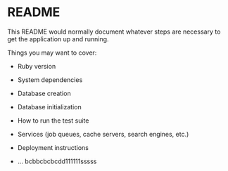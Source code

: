 # README

This README would normally document whatever steps are necessary to get the
application up and running.

Things you may want to cover:

* Ruby version

* System dependencies


* Database creation

* Database initialization

* How to run the test suite

* Services (job queues, cache servers, search engines, etc.)

* Deployment instructions

* ...
bcbbcbcbcdd111111sssss